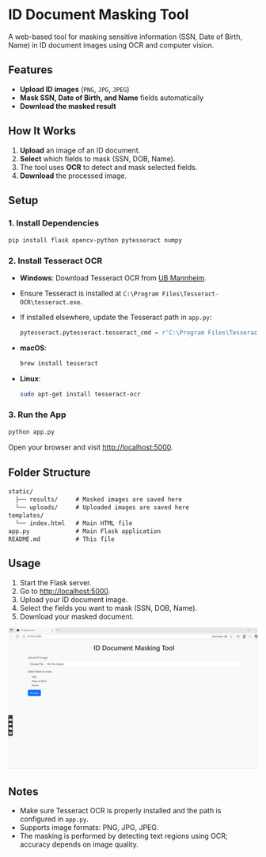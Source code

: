  # ID Document Masking Tool

A web-based tool for masking sensitive information (SSN, Date of Birth, Name) in ID document images using OCR and computer vision.

## Features

- **Upload ID images** (`PNG`, `JPG`, `JPEG`)
- **Mask SSN, Date of Birth, and Name** fields automatically
- **Download the masked result**

## How It Works

1. **Upload** an image of an ID document.
2. **Select** which fields to mask (SSN, DOB, Name).
3. The tool uses **OCR** to detect and mask selected fields.
4. **Download** the processed image.

## Setup

### 1. Install Dependencies

```sh
pip install flask opencv-python pytesseract numpy
```

### 2. Install Tesseract OCR

- **Windows**: Download Tesseract OCR from [UB Mannheim](https://github.com/tesseract-ocr/tesseract/wiki).
- Ensure Tesseract is installed at `C:\Program Files\Tesseract-OCR\tesseract.exe`.
- If installed elsewhere, update the Tesseract path in `app.py`:

  ```python
  pytesseract.pytesseract.tesseract_cmd = r'C:\Program Files\Tesseract-OCR\tesseract.exe'
  ```

- **macOS**:  
  ```sh
  brew install tesseract
  ```
- **Linux**:  
  ```sh
  sudo apt-get install tesseract-ocr
  ```

### 3. Run the App

```sh
python app.py
```

Open your browser and visit [http://localhost:5000](http://localhost:5000).

## Folder Structure

```
static/
  ├── results/     # Masked images are saved here
  └── uploads/     # Uploaded images are saved here
templates/
  └── index.html   # Main HTML file
app.py             # Main Flask application
README.md          # This file
```

## Usage

1. Start the Flask server.
2. Go to [http://localhost:5000](http://localhost:5000).
3. Upload your ID document image.
4. Select the fields you want to mask (SSN, DOB, Name).
5. Download your masked document.

![Dashboard Preview](ouput.png.png)


## Notes

- Make sure Tesseract OCR is properly installed and the path is configured in `app.py`.
- Supports image formats: PNG, JPG, JPEG.
- The masking is performed by detecting text regions using OCR; accuracy depends on image quality.





